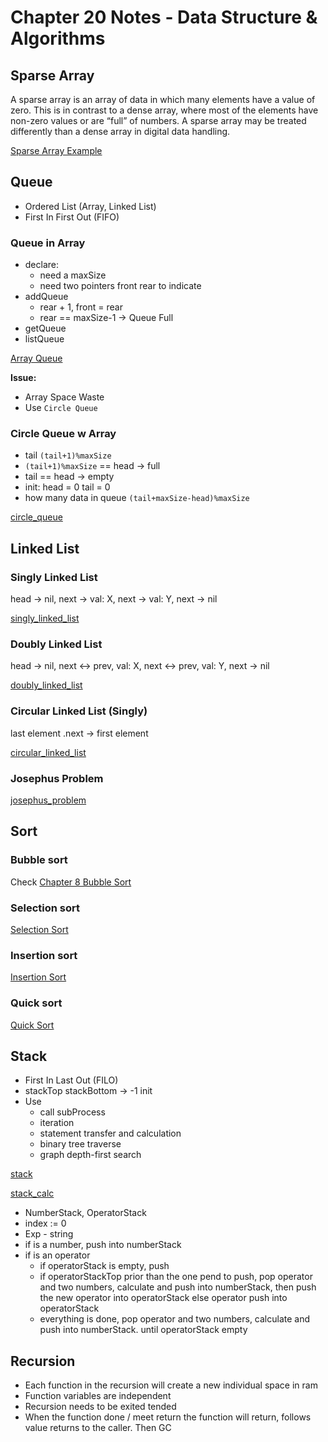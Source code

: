 # Chapter 20 Notes - Data Structure & Algorithms

## Sparse Array
A sparse array is an array of data in which many elements have a value of zero. This is in contrast to a dense array, where most of the elements have non-zero values or are “full” of numbers. A sparse array may be treated differently than a dense array in digital data handling.

[Sparse Array Example](01_sparsearray/main.go)

## Queue
- Ordered List (Array, Linked List)
- First In First Out (FIFO)

### Queue in Array
- declare: 
    - need a maxSize
    - need two pointers front rear to indicate
- addQueue
    - rear + 1, front = rear
    - rear == maxSize-1 -> Queue Full
- getQueue
- listQueue

[Array Queue](02_queue/array_queue/main.go)

**Issue:**
- Array Space Waste
- Use `Circle Queue`

### Circle Queue w Array
- tail `(tail+1)%maxSize`
- `(tail+1)%maxSize` == head -> full
- tail == head -> empty
- init: head = 0 tail = 0
- how many data in queue `(tail+maxSize-head)%maxSize`

[circle_queue](02_queue/circle_queue/main.go)

## Linked List

### Singly Linked List

head -> nil, next -> val: X, next -> val: Y, next -> nil

[singly_linked_list](03_linkedlist/singly_linked_list/main.go)

### Doubly Linked List

head -> nil, next <-> prev, val: X, next <-> prev, val: Y, next -> nil

[doubly_linked_list](03_linkedlist/doubly_linked_list/main.go)

### Circular Linked List (Singly)

last element .next -> first element

[circular_linked_list](03_linkedlist/circular_linked_list/main.go)

### Josephus Problem

[josephus_problem](03_linkedlist/josephus_problem/main.go)

## Sort
### Bubble sort
Check [Chapter 8 Bubble Sort](../chapter08/sort01_bubble/main.go)
### Selection sort
[Selection Sort](04_sort/selection_sort/main.go)
### Insertion sort
[Insertion Sort](04_sort/insertion_sort/main.go)
### Quick sort
[Quick Sort](04_sort/quick_sort/main.go)

## Stack
- First In Last Out (FILO)
- stackTop stackBottom -> -1 init
- Use
    - call subProcess
    - iteration
    - statement transfer and calculation
    - binary tree traverse
    - graph depth-first search
  
[stack](05_stack/stack01/main.go)

[stack_calc](05_stack/stack02_calc/main.go)
- NumberStack, OperatorStack
- index := 0
- Exp - string
- if is a number, push into numberStack 
- if is an operator
    - if operatorStack is empty, push
    - if operatorStackTop prior than the one pend to push, 
      pop operator and two numbers, calculate and push into numberStack, 
      then push the new operator into operatorStack
      else operator push into operatorStack
    - everything is done, pop operator and two numbers, calculate and push into numberStack.
      until operatorStack empty
      
## Recursion
- Each function in the recursion will create a new individual space in ram
- Function variables are independent
- Recursion needs to be exited tended
- When the function done / meet return the function will return, follows value returns to the caller. Then GC


